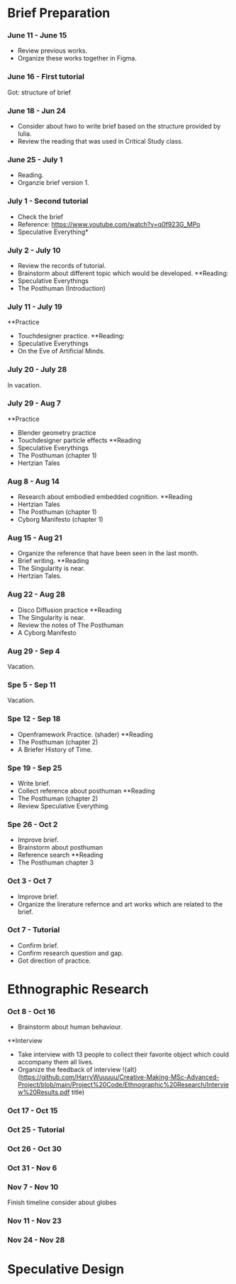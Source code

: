 # Brief Preparation

### June 11 - June 15
  * Review previous works.
  * Organize these works together in Figma.


### June 16 - First tutorial
  Got: structure of brief
  
  
### June 18 - Jun 24
  * Consider about hwo to write brief based on the structure provided by Iulia.
  * Review the reading that was used in Critical Study class.
  

### June 25 - July 1
  * Reading.
  * Organzie brief version 1.

  
### July 1 - Second tutorial
  * Check the brief
  * Reference: https://www.youtube.com/watch?v=q0f923G_MPo
  * Speculative Everything*

  
### July 2 - July 10
  * Review the records of tutorial.
  * Brainstorm about different topic which would be developed.
  **Reading: 
  * Speculative Everythings
  * The Posthuman (Introduction) 

### July 11 - July 19
  **Practice
  * Touchdesigner practice. 
  **Reading:
  * Speculative Everythings
  * On the Eve of Artificial Minds.

  
### July 20 - July 28
  In vacation.
 
  
### July 29 - Aug 7
  **Practice
  * Blender geometry practice
  * Touchdesigner particle effects
  **Reading
  * Speculative Everythings
  * The Posthuman (chapter 1)
  * Hertzian Tales

  
### Aug 8 - Aug 14
  * Research about embodied embedded cognition.
  **Reading
  * Hertzian Tales
  * The Posthuman (chapter 1)
  * Cyborg Manifesto (chapter 1)


### Aug 15 - Aug 21
  * Organize the reference that have been seen in the last month.
  * Brief writing.
  **Reading
  * The Singularity is near.
  * Hertzian Tales.


### Aug 22 - Aug 28
  * Disco Diffusion practice
  **Reading
  * The Singularity is near. 
  * Review the notes of The Posthuman
  * A Cyborg Manifesto


### Aug 29 - Sep 4
  Vacation.
  
  
### Spe 5 - Sep 11
  Vacation.  
  

### Spe 12 - Sep 18
  * Openframework Practice. (shader)
  **Reading
  * The Posthuman (chapter 2)
  * A Briefer History of Time.


### Spe 19 - Sep 25
  * Write brief.
  * Collect reference about posthuman
  **Reading
  * The Posthuman (chapter 2)
  * Review Speculative Everything.
  
  
### Spe 26 - Oct 2
  * Improve brief.
  * Brainstorm about posthuman
  * Reference search
  **Reading
  * The Posthuman chapter 3


### Oct 3 - Oct 7
  * Improve brief.
  * Organize the lirerature refernce and art works which are related to the brief.


### Oct 7 - Tutorial
 * Confirm brief.
 * Confirm research question and gap.
 * Got direction of practice.


# Ethnographic Research

### Oct 8 - Oct 16
 * Brainstorm about human behaviour.

 **Interview
 * Take interview with 13 people to collect their favorite object which could accompany them all lives.
 * Organize the feedback of interview
 !{alt}(https://github.com/HarryWuuuuu/Creative-Making-MSc-Advanced-Project/blob/main/Project%20Code/Ethnographic%20Research/Interview%20Results.pdf title)
### Oct 17 - Oct 15

### Oct 25 - Tutorial

### Oct 26 - Oct 30

### Oct 31 - Nov 6

### Nov 7 - Nov 10
Finish timeline
consider about globes

### Nov 11 - Nov 23

### Nov 24 - Nov 28


# Speculative Design


